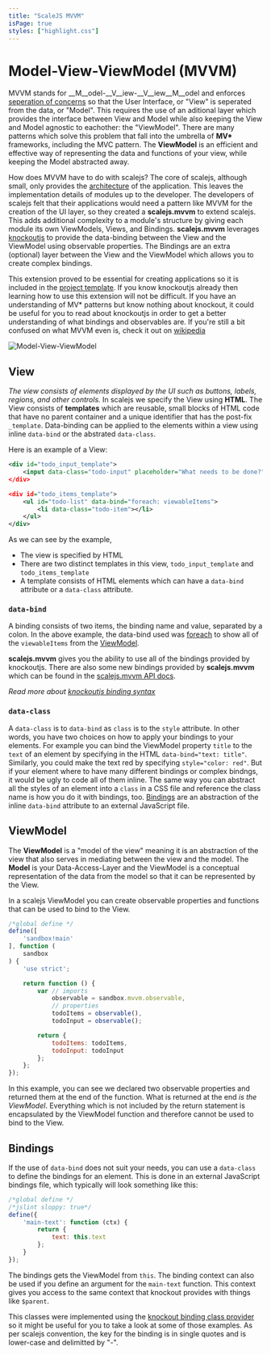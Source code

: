 ```yaml
---
title: "ScaleJS MVVM"
isPage: true
styles: ["highlight.css"]
---
```

<div class="popout h-white bg-crimson">
<h1>Model-View-ViewModel (MVVM)</h1>
</div>


MVVM stands for __M__odel-__V__iew-__V__iew__M__odel and enforces [seperation of concerns](http://en.wikipedia.org/wiki/Separation_of_concerns)
so that the User Interface, or "View" is seperated from the data, or "Model". This requires the
use of an aditional layer which provides the interface between View and Model while also
keeping the View and Model agnostic to eachother: the "ViewModel".
There are many patterns which solve this problem that fall into the umbrella of __MV*__ frameworks,
including the MVC pattern. The __ViewModel__ is an efficient and effective way of representing
the data and functions of your view, while keeping the Model abstracted away. 

How does MVVM have to do with scalejs? The core of scalejs, although small, only provides the [architecture](./architecture.html)
of the application. This leaves the implementation details of modules up to the developer. 
The developers of scalejs felt that their applications would need a pattern like MVVM for
the creation of the UI layer, so they created a __scalejs.mvvm__ to extend scalejs.
This adds additional complexity to a module's structure by giving each module its own 
ViewModels, Views, and Bindings. __scalejs.mvvm__ leverages [knockoutjs](http://knockoutjs.com/)
to provide the data-binding between the View and the ViewModel using observable properties.
The Bindings are an extra (optional) layer between the View and the ViewModel which allows
you to create complex bindings.

This extension proved to be essential for creating applications so it is included in the [project template](template.html).
If you know knockoutjs already then learning how to use this extension will not be difficult.
If you have an understanding of MV* patterns but know nothing about knockout, it could be useful for
you to read about knockoutjs in order to get a better understanding of what bindings and observables are.
If you're still a bit confused on what MVVM even is, check it out on [wikipedia](http://en.wikipedia.org/wiki/Model_View_ViewModel)

![Model-View-ViewModel](http://www.codeproject.com/KB/applications/424656/MVVM.png)

## View

_The view consists of elements displayed by the UI such as buttons, labels, regions, and other controls._ 
In scalejs we specify the View using __HTML__. The View consists of __templates__ which
are reusable, small blocks of HTML code that have no parent container and a
unique identifier that has the post-fix `_template`. Data-binding can be applied to the
elements within a view using inline `data-bind` or the abstrated `data-class`.

Here is an example of a View:

```xml
<div id="todo_input_template">
    <input data-class="todo-input" placeholder="What needs to be done?" autofocus>
</div>

<div id="todo_items_template">
    <ul id="todo-list" data-bind="foreach: viewableItems">
        <li data-class="todo-item"></li>
    </ul>
</div>
```

As we can see by the example,

* The view is specified by HTML
* There are two distinct templates in this view, `todo_input_template` and `todo_items_template`
* A template consists of HTML elements which can have a `data-bind` attribute or a `data-class` attribute.

### `data-bind`

A binding consists of two items, the binding name and value, separated by a colon. 
In the above example, the data-bind used was [foreach](http://knockoutjs.com/documentation/foreach-binding.html)
to show all of the `viewableItems` from the [ViewModel](./mvvm.html#viewmodel).

__scalejs.mvvm__ gives you the ability to use all of the bindings provided by knockoutjs. There
are also some new bindings provided by __scalejs.mvvm__ which can be found in the [scalejs.mvvm API docs](./api.html#mvvm).

_Read more about [knockoutjs binding syntax](http://knockoutjs.com/documentation/binding-syntax.html)_

### `data-class`

A `data-class` is to `data-bind` as `class` is to the `style` attribute. 
In other words, you have two choices on how to apply your bindings to your elements.
For example you can bind the ViewModel property `title` to the `text` of an element
by specifying in the HTML `data-bind="text: title"`. Similarly, you could make the 
text red by specifying `style="color: red"`. But if your element where to have many
different bindings or complex bindngs, it would be ugly to code all of them inline.
The same way you can abstract all the styles of an element into a `class` in a CSS file
and reference the class name is how you do it with bindings, too. [Bindings](./mvvm.html#bindings)
are an abstraction of the inline `data-bind` attribute to an external JavaScript file.

## ViewModel

The __ViewModel__ is a "model of the view" meaning it is an abstraction of the view that also 
serves in mediating between the view and the model. The __Model__ is your Data-Access-Layer
and the ViewModel is a conceptual representation of the data from the model so that it can
be represented by the View.

In a scalejs ViewModel you can create observable properties
and functions that can be used to bind to the View.

```javascript
/*global define */
define([
    'sandbox!main'
], function (
    sandbox
) {
    'use strict';

    return function () {
        var // imports
            observable = sandbox.mvvm.observable,
            // properties
            todoItems = observable(),
            todoInput = observable();

        return {
            todoItems: todoItems,
            todoInput: todoInput
        };
    };
});
```

In this example, you can see we declared two observable properties and returned them at the end of the function.
What is returned at the end _is the ViewModel_. Everything which is not included by the return statement is
encapsulated by the ViewModel function and therefore cannot be used to bind to the View. 

## Bindings

If the use of `data-bind` does not suit your needs, you can use a `data-class` to define the bindings for an element.
This is done in an external JavaScript bindings file, which typically will look something like this:

```javascript
/*global define */
/*jslint sloppy: true*/
define({
    'main-text': function (ctx) {
        return {
            text: this.text
        };
    }
});
```

The bindings gets the ViewModel from `this`. The binding context can also be used if you define
an argument for the `main-text` function. This context gives you access to the same context
that knockout provides with things like `$parent`. 

This classes were implemented using the [knockout binding class provider](https://github.com/rniemeyer/knockout-classBindingProvider)
so it might be useful for you to take a look at some of those examples. As per scalejs convention,
the key for the binding is in single quotes and is lower-case and delimitted by "-".
